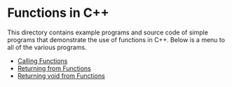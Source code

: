 # Functions in C++

This directory contains example programs and source code of simple programs that demonstrate
the use of functions in C++. Below is a menu to all of the various programs.

- [Calling Functions](Calling/README.md)
- [Returning from Functions](ReturnFrom/README.md)
- [Returning void from Functions](ReturnVoid/README.md)
